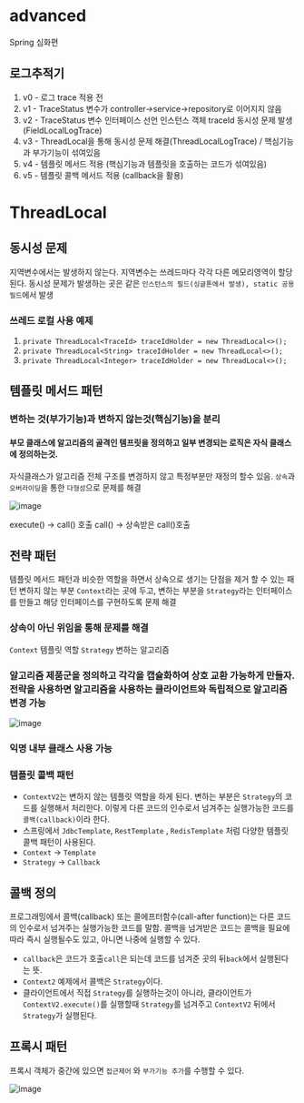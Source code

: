 # advanced

Spring 심화편


## 로그추적기
1. v0 - 로그 trace 적용 전
2. v1 - TraceStatus 변수가 controller->service->repository로 이어지지 않음
3. v2 - TraceStatus 변수 인터페이스 선언 인스턴스 객체 traceId 동시성 문제 발생(FieldLocalLogTrace)
4. v3 - ThreadLocal을 통해 동시성 문제 해결(ThreadLocalLogTrace) / 핵심기능과 부가기능이 섞여있음
5. v4 - 템플릿 메서드 적용 (핵심기능과 템플릿을 호출하는 코드가 섞여있음)
6. v5 - 템플릿 콜백 메서드 적용 (callback을 활용)

# ThreadLocal

## 동시성 문제
지역변수에서는 발생하지 않는다. 지역변수는 쓰레드마다 각각 다른 메모리영역이 할당된다.
동시성 문제가 발생하는 곳은 같은 ```인스턴스의 필드(싱글톤에서 발생), static 공용 필드```에서 발생


### 쓰레드 로컬 사용 예제
1. ```private ThreadLocal<TraceId> traceIdHolder = new ThreadLocal<>();``` 
2. ```private ThreadLocal<String> traceIdHolder = new ThreadLocal<>();  ```
3. ```private ThreadLocal<Integer> traceIdHolder = new ThreadLocal<>();  ```

## 템플릿 메서드 패턴
### 변하는 것(부가기능)과 변하지 않는것(핵심기능)을 분리
#### 부모 클래스에 알고리즘의 골격인 템프릿을 정의하고 일부 변경되는 로직은 자식 클래스에 정의하는것. 
자식클래스가 알고리즘 전체 구조를 변경하지 않고 특정부분만 재정의 할수 있음. ```상속```과 ```오버라이딩```을 통한 ```다형성```으로 문제를 해결

![image](https://user-images.githubusercontent.com/32606456/147478017-f5d8a137-36d2-469c-9587-9fbcb5b570a3.png)

execute() -> call() 호출
call() -> 상속받은 call()호출

## 전략 패턴
템플릿 메서드 패턴과 비슷한 역할을 하면서 상속으로 생기는 단점을 제거 할 수 있는 패턴
변하지 않는 부분 ```Context```라는 곳에 두고, 변하는 부분을 ```Strategy```라는 인터페이스를 만들고 해당 인터페이스를 구현하도록 문제 해결
### 상속이 아닌 위임을 통해 문제를 해결
```Context``` 템플릿 역할 ```Strategy``` 변하는 알고리즘 
### 알고리즘 제품군을 정의하고 각각을 캡슐화하여 상호 교환 가능하게 만들자. 전략을 사용하면 알고리즘을 사용하는 클라이언트와 독립적으로 알고리즘 변경 가능

![image](https://user-images.githubusercontent.com/32606456/147520741-364ca582-8f15-4168-8039-933aa234eafa.png)

### 익명 내부 클래스 사용 가능

### 템플릿 콜백 패턴
* ```ContextV2```는 변하지 않는 템플릿 역할을 하게 된다. 변하는 부분은 ```Strategy```의 코드를 실행해서 처리한다. 이렇게 다른 코드의 인수로서 넘겨주는 실행가능한 코드를 ```콜백(callback)```이라 한다.
* 스프링에서 ```JdbcTemplate```, ```RestTemplate``` , ```RedisTemplate``` 처럼 다양한 템플릿 콜백 패턴이 사용된다.
* ```Context``` -> ```Template```
* ```Strategy``` -> ```Callback```


## 콜백 정의
프로그래밍에서 콜백(callback) 또는 콜에프터함수(call-after function)는 다른 코드의 인수로서 넘겨주는 실행가능한 코드를 말함. 콜백을 넘겨받은 코드는 콜백을 필요에 따라 즉시 실행될수도 있고, 아니면 나중에 실행할 수 있다.

* ```callback```은 코드가 호출```call```은 되는데 코드를 넘겨준 곳의 뒤```back```에서 실행된다는 뜻.
* ```Context2``` 예제에서 콜백은 ```Strategy```이다.
*  클라이언트에서 직접 ```Strategy```를 실행하는것이 아니라, 클라이언트가 ```ContextV2.execute()```를 실행할때 ```Strategy```를 넘겨주고 ```ContextV2``` 뒤에서 ```Strategy```가 실행된다.

## 프록시 패턴
프록시 객체가 중간에 있으면 ```접근제어``` 와 ```부가기능 추가```를 수행할 수 있다.

![image](https://user-images.githubusercontent.com/32606456/154973801-298f7ded-d79b-409b-bbab-61a514cf7292.png)





